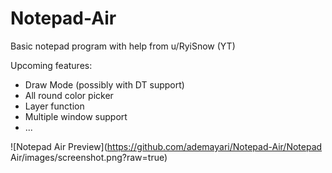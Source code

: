 # Notepad-Air
Basic notepad program with help from u/RyiSnow (YT)

Upcoming features:

- Draw Mode (possibly with DT support)
- All round color picker
- Layer function
- Multiple window support
- ...


![Notepad Air Preview](https://github.com/ademayari/Notepad-Air/Notepad Air/images/screenshot.png?raw=true)
